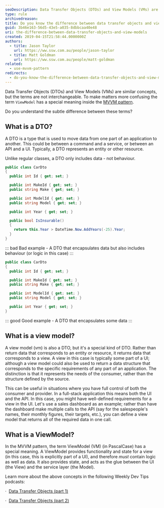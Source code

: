 ```yaml
---
seoDescription: Data Transfer Objects (DTOs) and View Models (VMs) are often confused with one another. A DTO simply moves data between parts of an application, while a ViewModel provides functionality and state for a view, acting as glue between UI and service layers.
type: rule
archivedreason:
title: Do you know the difference between data transfer objects and view models?
guid: 3b46e163-56d5-43e5-a035-8dbbcaa40e48
uri: the-difference-between-data-transfer-objects-and-view-models
created: 2019-04-15T21:58:44.0000000Z
authors:
  - title: Jason Taylor
    url: https://ww.ssw.com.au/people/jason-taylor
  - title: Matt Goldman
    url: https://ww.ssw.com.au/people/matt-goldman
related:
  - use-mvvm-pattern
redirects:
  - do-you-know-the-difference-between-data-transfer-objects-and-view-models
---
```


Data Transfer Objects (DTOs) and View Models (VMs) are similar concepts, but the terms are not interchangeable. To make matters more confusing the term `ViewModel` has a special meaning inside the [MVVM pattern](/use-mvvm-pattern).

Do you understand the subtle difference between these terms?

<!--endintro-->

## What is a DTO?

A DTO is a type that is used to move data from one part of an application to another. This could be between a command and a service, or between an API and a UI. Typically, a DTO represents an entity or other resource.

Unlike regular classes, a DTO only includes data - not behaviour.

```csharp
public class CarDto
{
  public int Id { get; set; }

  public int MakeId { get; set; }
  public string Make { get; set; }

  public int ModelId { get; set; }
  public string Model { get; set; }

  public int Year { get; set; }

  public bool IsInsurable()
  {
    return this.Year > DateTime.Now.AddYears(-25).Year;
  }
}
```

::: bad
Bad example - A DTO that encapsulates data but also includes behaviour (or logic in this case)
:::

```csharp
public class CarDto
{
  public int Id { get; set; }

  public int MakeId { get; set; }
  public string Make { get; set; }

  public int ModelId { get; set; }
  public string Model { get; set; }

  public int Year { get; set; }
}
```

::: good
Good example - A DTO that encapsulates some data
:::

## What is a view model?

A view model (vm) is also a DTO, but it's a special kind of DTO. Rather than return data that corresponds to an entity or resource, it returns data that corresponds to a view. A view in this case is typically some part of a UI; although a view model could also be used to return a data structure that corresponds to the specific requirements of any part of an application. The distinction is that it represents the needs of the consumer, rather than the structure defined by the source.

This can be useful in situations where you have full control of both the consumer and provider. In a full-stack application this means both the UI and the API. In this case, you might have well-defined requirements for a view in the UI. Let's use a sales dashboard as an example; rather than have the dashboard make multiple calls to the API (say for the salespeople's names, their monthly figures, their targets, etc.), you can define a view model that returns all of the required data in one call.

## What is a ViewModel?

In the MVVM pattern, the term ViewModel (VM) (in PascalCase) has a special meaning. A ViewModel provides functionality and state for a view (in this case, this is explicitly part of a UI), and therefore _must_ contain logic as well as data. It also provides state, and acts as the glue between the UI (the View) and the service layer (the Model).

Learn more about the above concepts in the following Weekly Dev Tips podcasts:

·  [Data Transfer Objects (part 1)](https://www.weeklydevtips.com/008)

·  [Data Transfer Objects (part 2)](https://www.weeklydevtips.com/009)
